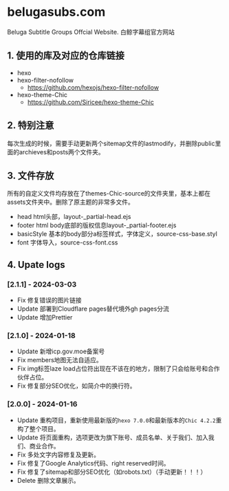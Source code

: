 # belugasubs.com

Beluga Subtitle Groups Offcial Website. 白鲸字幕组官方网站

## 1. 使用的库及对应的仓库链接

- hexo
- hexo-filter-nofollow
	- https://github.com/hexojs/hexo-filter-nofollow
- hexo-theme-Chic
	- https://github.com/Siricee/hexo-theme-Chic

## 2. 特别注意

每次生成的时候，需要手动更新两个sitemap文件的lastmodify，并删除public里面的archieves和posts两个文件夹。

## 3. 文件存放

所有的自定义文件均存放在了themes-Chic-source的文件夹里，基本上都在assets文件夹中。删除了原主题的非常多文件。

- head			html头部，layout-_partial-head.ejs
- footer		html body底部的版权信息layout-_partial-footer.ejs
- basicStyle	基本的body部分a标签样式，字体定义，source-css-base.styl
- font			字体导入，source-css-font.css

## 4. Upate logs

### [2.1.1] - 2024-03-03

- Fix		修复错误的图片链接
- Update	部署到Cloudflare pages替代境外gh pages分流
- Update	增加Prettier

### [2.1.0] - 2024-01-18

- Update	新增icp.gov.moe备案号
- Fix       members地图无法自适应。
- Fix		img标签laze load占位符出现在不该在的地方，限制了只会给账号和合作伙伴占位。
- Fix		修复部分SEO优化，如简介中的换行符。

### [2.0.0] - 2024-01-16

- Update	重构项目，重新使用最新版的`hexo 7.0.0`和最新版本的`Chic 4.2.2`重构了整个项目。
- Update	将页面重构，选项更改为旗下账号、成员名单、关于我们、加入我们、商业合作。
- Fix       多处文字内容修复及更新。
- Fix		修复了Google Analytics代码、right reserved时间。
- Fix		修复了sitemap和部分SEO优化（如robots.txt）（手动更新！！！）
- Delete    删除文章展示。